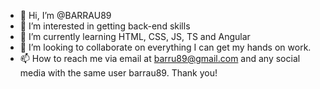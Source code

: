 - 👋 Hi, I’m @BARRAU89
- 👀 I’m interested in getting back-end skills 
- 🌱 I’m currently learning HTML, CSS, JS, TS and Angular
- 💞️ I’m looking to collaborate on everything I can get my hands on work. 
- 📫 How to reach me via email at barru89@gmail.com and any social media with the same user barrau89.  Thank you!

<!---
BARRAU89/BARRAU89 is a ✨ special ✨ repository because its `README.md` (this file) appears on your GitHub profile.
You can click the Preview link to take a look at your changes.
--->
